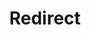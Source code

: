 ﻿---
layout: src/layouts/Redirect.astro
title: Redirect
redirect: https://octopus.com/docs/deployments/azure/service-fabric/connecting-securely-with-client-certificates
pubDate:  2023-01-01
navSearch: false
navSitemap: false
navMenu: false
---

